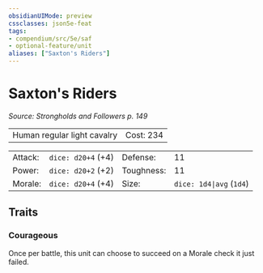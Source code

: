 ```yaml
---
obsidianUIMode: preview
cssclasses: json5e-feat
tags:
- compendium/src/5e/saf
- optional-feature/unit
aliases: ["Saxton's Riders"]
---
```

# Saxton's Riders
*Source: Strongholds and Followers p. 149*  

|    |    |
|----|----|
| Human regular light cavalry | Cost: 234 |

|    |    |    |    |
|----|----|----|----|
| Attack: | `dice: d20+4` (+4) | Defense: | 11 |
| Power: | `dice: d20+2` (+2) | Toughness: | 11 |
| Morale: | `dice: d20+4` (+4) | Size: | `dice: 1d4\|avg` (`1d4`) |

## Traits

### Courageous

Once per battle, this unit can choose to succeed on a Morale check it just failed.